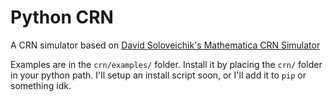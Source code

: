# Python CRN
A CRN simulator based on
[David Soloveichik's Mathematica CRN Simulator](
http://users.ece.utexas.edu/~soloveichik/crnsimulator.html)

Examples are in the `crn/examples/` folder. Install it by placing the `crn/`
folder in your python path. I'll setup an install script soon, or I'll add
it to `pip` or something idk.


